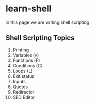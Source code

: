 # learn-shell

in this page we are writing shell scripting

Shell Scripting Topics
----------------------
1. Printing
2. Variables (v)
3. Functions (F)
4. Conditions (C)
5. Loops (L)
6. Exit status
7. Inputs
8. Quotes
9. Redirector
10. SED Editor

##